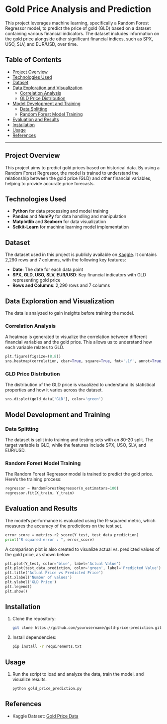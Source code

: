 # Gold Price Analysis and Prediction

This project leverages machine learning, specifically a Random Forest Regressor model, to predict the price of gold (GLD) based on a dataset containing various financial indicators. The dataset includes information on the gold price alongside other significant financial indices, such as SPX, USO, SLV, and EUR/USD, over time.

## Table of Contents
- [Project Overview](#project-overview)
- [Technologies Used](#technologies-used)
- [Dataset](#dataset)
- [Data Exploration and Visualization](#data-exploration-and-visualization)
  - [Correlation Analysis](#correlation-analysis)
  - [GLD Price Distribution](#gld-price-distribution)
- [Model Development and Training](#model-development-and-training)
  - [Data Splitting](#data-splitting)
  - [Random Forest Model Training](#random-forest-model-training)
- [Evaluation and Results](#evaluation-and-results)
- [Installation](#installation)
- [Usage](#usage)
- [References](#references)

---

## Project Overview

This project aims to predict gold prices based on historical data. By using a Random Forest Regressor, the model is trained to understand the relationship between the gold price (GLD) and other financial variables, helping to provide accurate price forecasts.

## Technologies Used

- **Python** for data processing and model training
- **Pandas** and **NumPy** for data handling and manipulation
- **Matplotlib** and **Seaborn** for data visualization
- **Scikit-Learn** for machine learning model implementation

## Dataset

The dataset used in this project is publicly available on [Kaggle](https://www.kaggle.com/datasets/altruistdelhite04/gold-price-data). It contains 2,290 rows and 7 columns, with the following key features:
- **Date**: The date for each data point
- **SPX, GLD, USO, SLV, EUR/USD**: Key financial indicators with GLD representing gold price
- **Rows and Columns**: 2,290 rows and 7 columns

## Data Exploration and Visualization

The data is analyzed to gain insights before training the model.

### Correlation Analysis
A heatmap is generated to visualize the correlation between different financial variables and the gold price. This allows us to understand how each variable relates to GLD. 

```python
plt.figure(figsize=(8,8))
sns.heatmap(correlation, cbar=True, square=True, fmt='.1f', annot=True, annot_kws={'size':8}, cmap='Blues')
```

### GLD Price Distribution
The distribution of the GLD price is visualized to understand its statistical properties and how it varies across the dataset.

```python
sns.displot(gold_data['GLD'], color='green')
```

## Model Development and Training

### Data Splitting
The dataset is split into training and testing sets with an 80-20 split. The target variable is GLD, while the features include SPX, USO, SLV, and EUR/USD.

### Random Forest Model Training
The Random Forest Regressor model is trained to predict the gold price. Here’s the training process:

```python
regressor = RandomForestRegressor(n_estimators=100)
regressor.fit(X_train, Y_train)
```

## Evaluation and Results

The model’s performance is evaluated using the R-squared metric, which measures the accuracy of the predictions on the test set.

```python
error_score = metrics.r2_score(Y_test, test_data_prediction)
print("R squared error : ", error_score)
```

A comparison plot is also created to visualize actual vs. predicted values of the gold price, as shown below:

```python
plt.plot(Y_test, color='blue', label='Actual Value')
plt.plot(test_data_prediction, color='green', label='Predicted Value')
plt.title('Actual Price vs Predicted Price')
plt.xlabel('Number of values')
plt.ylabel('GLD Price')
plt.legend()
plt.show()
```

## Installation

1. Clone the repository:
   ```bash
   git clone https://github.com/yourusername/gold-price-prediction.git
   ```
2. Install dependencies:
   ```bash
   pip install -r requirements.txt
   ```

## Usage

1. Run the script to load and analyze the data, train the model, and visualize results.
   ```bash
   python gold_price_prediction.py
   ```

## References

- Kaggle Dataset: [Gold Price Data](https://www.kaggle.com/datasets/altruistdelhite04/gold-price-data)
